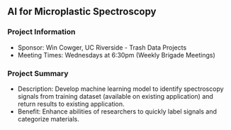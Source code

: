 ## AI for Microplastic Spectroscopy

### Project Information
* Sponsor: Win Cowger, UC Riverside - Trash Data Projects
* Meeting Times: Wednesdays at 6:30pm (Weekly Brigade Meetings)

### Project Summary
* Description: Develop machine learning model to identify spectroscopy signals from training dataset (available on existing application) and return results to existing application.
* Benefit: Enhance abilities of researchers to quickly label signals and categorize materials.
